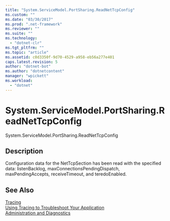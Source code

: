 ```yaml
---
title: "System.ServiceModel.PortSharing.ReadNetTcpConfig"
ms.custom: ""
ms.date: "03/30/2017"
ms.prod: ".net-framework"
ms.reviewer: ""
ms.suite: ""
ms.technology: 
  - "dotnet-clr"
ms.tgt_pltfrm: ""
ms.topic: "article"
ms.assetid: c0d3350f-9d70-4529-a958-eb56a277e401
caps.latest.revision: 5
author: "dotnet-bot"
ms.author: "dotnetcontent"
manager: "wpickett"
ms.workload: 
  - "dotnet"
---
```

# System.ServiceModel.PortSharing.ReadNetTcpConfig
System.ServiceModel.PortSharing.ReadNetTcpConfig  
  
## Description  
 Configuration data for the NetTcpSection has been read with the specified data:  listenBacklog, maxConnectionsPendingDispatch, maxPendingAccepts, receiveTimeout, and teredoEnabled.  
  
## See Also  
 [Tracing](../../../../../docs/framework/wcf/diagnostics/tracing/index.md)  
 [Using Tracing to Troubleshoot Your Application](../../../../../docs/framework/wcf/diagnostics/tracing/using-tracing-to-troubleshoot-your-application.md)  
 [Administration and Diagnostics](../../../../../docs/framework/wcf/diagnostics/index.md)
